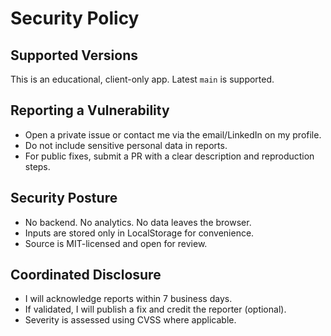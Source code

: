 # Security Policy

## Supported Versions
This is an educational, client-only app. Latest `main` is supported.

## Reporting a Vulnerability
- Open a private issue or contact me via the email/LinkedIn on my profile.
- Do not include sensitive personal data in reports.
- For public fixes, submit a PR with a clear description and reproduction steps.

## Security Posture
- No backend. No analytics. No data leaves the browser.
- Inputs are stored only in LocalStorage for convenience.
- Source is MIT-licensed and open for review.

## Coordinated Disclosure
- I will acknowledge reports within 7 business days.
- If validated, I will publish a fix and credit the reporter (optional).
- Severity is assessed using CVSS where applicable.
